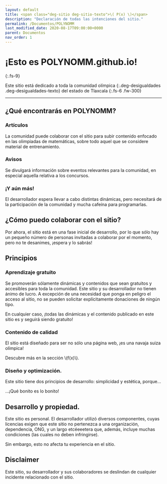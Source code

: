 ```yaml
---
layout: default
title: <span class="deg-sitio deg-sitio-texto">\( P(x) \)</span>
description: "Declaración de todas las intenciones del sitio."
permalink: /Documentos/POLYNOMM
last_modified_date: 2020-08-17T09:00:00+0000
parent: Documentos
nav_order: 1
---
```


# ¡Esto es POLYN<span class="deg-sitio deg-sitio-texto">OMM</span>.github.io! <i class="jpa-anim-rel-partying_face jpa-2em"></i>
{:.fs-9}

<link rel="stylesheet" href="{{ '/assets/css/just-the-docs-degRosa.css' | absolute_url }}">
<script>
    jtd.setTheme('degRosa');
</script>

Este sitio está dedicado a toda la comunidad <span> olímpica </span>{:.deg-desigualdades .deg-desigualdades-texto} del estado de Tlaxcala <i class="jpa-anim-rel-smiling_face_with_heart_eyes jpa-2em"></i>
{:.fs-6 .fw-300}

---

## ¿Qué encontrarás en POLYN<span class="deg-sitio deg-sitio-texto">OMM</span>?

### Artículos

La comunidad puede colaborar con el sitio para subir contenido enfocado en las olimpiadas de matemáticas, sobre todo aquel que se considere material de entrenamiento.

### Avisos

Se divulgará información sobre eventos relevantes para la comunidad, en especial aquella relativa a los concursos.

### ¡Y aún más!

El desarrollador espera llevar a cabo distintas dinámicas, pero necesitará de la participación de la comunidad y mucha cafeína para programarlas.

## ¿Cómo puedo colaborar con el sitio?

Por ahora, el sitio está en una fase inicial de desarrollo, por lo que sólo hay un pequeño número de personas invitadas a colaborar por el momento, pero no te desanimes, ¡espera y lo sabrás!

## Principios

### Aprendizaje gratuito

Se promoverán sólamente dinámicas y contenidos que sean gratuitos y accesibles para toda la comunidad. Este sitio y su desarrollador no tienen ánimo de lucro. A excepción de una necesidad que ponga en peligro el acceso al sitio, no se pueden solicitar explícitamente donaciones de ningún tipo.

En cualquier caso, ¡todas las dinámicas y el contenido publicado en este sitio es y seguirá siendo gratuito!

### Contenido de calidad

El sitio está diseñado para ser no sólo una página web, ¡es una navaja suiza olímpica!

Descubre más en la sección <span class="deg-sitio deg-sitio-texto">\\(f(x)\\)</span>.

### Diseño y optimización.

Este sitio tiene dos principios de desarrollo: simplicidad y estética, porque...

<span class="deg-sitio deg-sitio-texto .fs-5">...¡Qué bonito es lo bonito!</span><i class="jpa-anim-rel-beaming_face_with_smiling_eyes jpa-2em"></i>

## Desarrollo y propiedad.

Este sitio es personal. El desarrollador utilizó diversos componentes, cuyas licencias exigen que este sitio no pertenezca a una organización, dependencia, ONG, y un largo etcéeeetera que, además, incluye muchas condiciones (las cuales no deben infringirse).

Sin embargo, esto no afecta tu experiencia en el sitio.

## Disclaimer

Este sitio, su desarrollador y sus colaboradores se deslindan de cualquier incidente relacionado con el sitio.

<script type="text/javascript">
				function perspective(p){
					updateHelp(p);
					ggbApplet.setPerspective(p);
				}
                var parameters = {
                        "id":"ggbApplet",
                        "material_id":"17499",
                        "appName":"geometry",
                        "width":800,
                        "height":450,
                        "showToolBar":true,
                        "borderColor":null,
                        "showMenuBar":true,
                        "allowStyleBar":true,
                        "showAlgebraInput":false,
                        "enableLabelDrags":false,
                        "enableShiftDragZoom":true,
                        "capturingThreshold":null,
                        "showToolBarHelp":false,
                        "errorDialogsActive":true,
                        "showTutorialLink":true,
                        "showLogging":true,
                        "useBrowserForJS":false,
                        "autoHeight":true,
                        "scaleContainerClass":"geo-75",
                        "allowUpscale":true
                        };
                var applet = new GGBApplet(parameters, '5.0', 'applet_container');
               /*  when used with Math Apps Bundle, uncomment this:*/
                /*applet.setHTML5Codebase('GeoGebra/HTML5/5.0/web3d/');*/

                window.onload = function() { applet.inject('applet_container');}
  </script>

  <!--Encerrar dentro de un div el applet soluciona el problema de impresión en escritorio (el applet se mueve de su posición) En teléfonos cambia sigue el problem.-->
<div class="geo-75"><div id="applet_container"></div></div>





